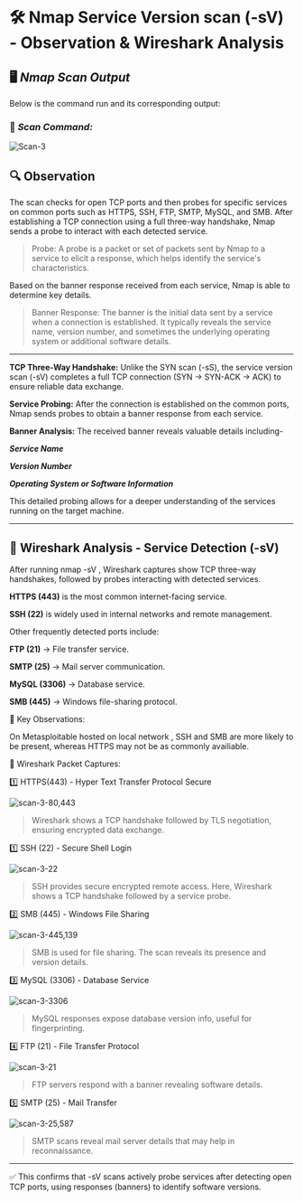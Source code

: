 
# 🛠 Nmap Service Version scan (-sV) - Observation & Wireshark Analysis  

## 🖥 *Nmap Scan Output*  

Below is the command run and its corresponding output:

### 🔹 *Scan Command:*
![Scan-3](https://github.com/user-attachments/assets/b00840df-2005-4779-b5a9-7dc8d101968e)



## 🔍 Observation  

The scan checks for open TCP ports and then probes for specific services on common ports such as HTTPS, SSH, FTP, SMTP, MySQL, and SMB. After establishing a TCP connection using a full three-way handshake, Nmap sends a probe to interact with each detected service.

> Probe: A probe is a packet or set of packets sent by Nmap to a service to elicit a response, which helps identify the service's characteristics.



Based on the banner response received from each service, Nmap is able to determine key details.

> Banner Response: The banner is the initial data sent by a service when a connection is established. It typically reveals the service name, version number, and sometimes the underlying operating system or additional software details.


---


**TCP Three-Way Handshake:** Unlike the SYN scan (-sS), the service version scan (-sV) completes a full TCP connection (SYN → SYN-ACK → ACK) to ensure reliable data exchange.

**Service Probing:** After the connection is established on the common ports, Nmap sends probes to obtain a banner response from each service.

**Banner Analysis:** The received banner reveals valuable details including-

_**Service Name**_

_**Version Number**_

_**Operating System or Software Information**_



This detailed probing allows for a deeper understanding of the services running on the target machine.


---


## 📡 Wireshark Analysis - Service Detection (-sV)  

After running nmap -sV <target-ip>, Wireshark captures show TCP three-way handshakes, followed by probes interacting with detected services.

**HTTPS (443)** is the most common internet-facing service.

**SSH (22)** is widely used in internal networks and remote management.

Other frequently detected ports include:

**FTP (21)** → File transfer service.

**SMTP (25)** → Mail server communication.

**MySQL (3306)** → Database service.

**SMB (445)** → Windows file-sharing protocol.

🔹 Key Observations:

On Metasploitable hosted on  local network , SSH and SMB are more likely to be present, whereas HTTPS may not be as commonly availiable.


🔹 Wireshark Packet Captures:

1️⃣ HTTPS(443) - Hyper Text Transfer Protocol Secure


![scan-3-80,443](https://github.com/user-attachments/assets/5aed12aa-6b70-49ed-b63e-fbd9d7a830d9)


> Wireshark shows a TCP handshake followed by TLS negotiation, ensuring encrypted data exchange.



1️⃣ SSH (22) - Secure Shell Login


![scan-3-22](https://github.com/user-attachments/assets/2956aa03-ce35-48f7-ba86-2cff2e11716c)


> SSH provides secure encrypted remote access. Here, Wireshark shows a TCP handshake followed by a service probe.



2️⃣ SMB (445) - Windows File Sharing


![scan-3-445,139](https://github.com/user-attachments/assets/a7648f22-d21f-4202-86e4-12f383f3d940)


> SMB is used for file sharing. The scan reveals its presence and version details.



3️⃣ MySQL (3306) - Database Service


![scan-3-3306](https://github.com/user-attachments/assets/38bb3285-464a-465e-99d6-082d9ff00944)


> MySQL responses expose database version info, useful for fingerprinting.



4️⃣ FTP (21) - File Transfer Protocol


![scan-3-21](https://github.com/user-attachments/assets/83156a3f-4627-43f7-bf52-994046b09dc0)


> FTP servers respond with a banner revealing software details.



5️⃣ SMTP (25) - Mail Transfer


![scan-3-25,587](https://github.com/user-attachments/assets/ad227b5d-d512-4c9d-9fa1-f85a9272389e)


> SMTP scans reveal mail server details that may help in reconnaissance.




---

✅ This confirms that -sV scans actively probe services after detecting open TCP ports, using responses (banners) to identify software versions.
